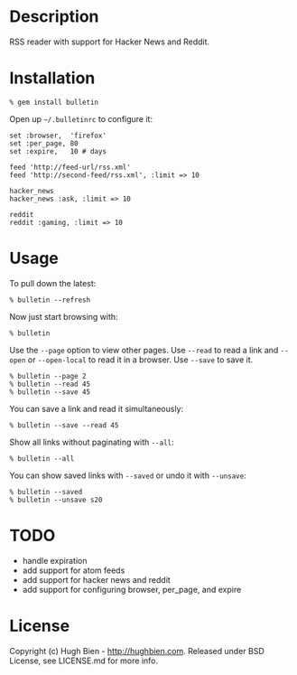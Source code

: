 Description
===========

RSS reader with support for Hacker News and Reddit.

Installation
============

    % gem install bulletin

Open up `~/.bulletinrc` to configure it:

    set :browser,  'firefox'
    set :per_page, 80
    set :expire,   10 # days

    feed 'http://feed-url/rss.xml'
    feed 'http://second-feed/rss.xml', :limit => 10

    hacker_news
    hacker_news :ask, :limit => 10

    reddit
    reddit :gaming, :limit => 10

Usage
=====

To pull down the latest:

    % bulletin --refresh

Now just start browsing with:

    % bulletin

Use the `--page` option to view other pages.  Use `--read` to read a link and
`--open` or `--open-local` to read it in a browser.  Use `--save` to save it.

    % bulletin --page 2
    % bulletin --read 45
    % bulletin --save 45

You can save a link and read it simultaneously:

    % bulletin --save --read 45

Show all links without paginating with `--all`:

    % bulletin --all

You can show saved links with `--saved` or undo it with `--unsave`:

    % bulletin --saved
    % bulletin --unsave s20

TODO
====

* handle expiration
* add support for atom feeds
* add support for hacker news and reddit
* add support for configuring browser, per_page, and expire

License
=======

Copyright (c) Hugh Bien - http://hughbien.com.
Released under BSD License, see LICENSE.md for more info.
